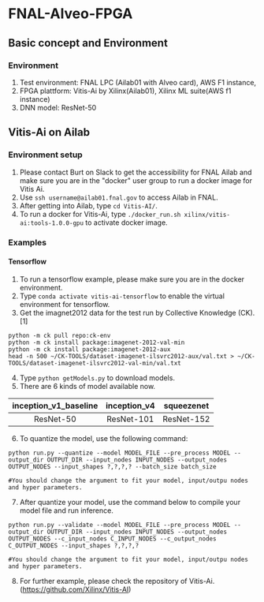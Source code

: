 # FNAL-Alveo-FPGA
## Basic concept and Environment
### Environment 
1. Test environment: FNAL LPC (Ailab01 with Alveo card), AWS F1 instance, 
2. FPGA plattform: Vitis-Ai by Xilinx(Ailab01), Xilinx ML suite(AWS f1 instance)
3. DNN model: ResNet-50 
## Vitis-Ai on Ailab 
### Environment setup
1. Please contact Burt on Slack to get the accessibility for FNAL Ailab and make sure you are in the "docker" user group to run a docker image for Vitis Ai.
2. Use `ssh username@ailab01.fnal.gov` to access Ailab in FNAL.
3. After getting into Ailab, type `cd Vitis-AI/`.
4. To run a docker for Vitis-Ai, type `./docker_run.sh xilinx/vitis-ai:tools-1.0.0-gpu` to activate docker image.
### Examples
#### Tensorflow
1. To run a tensorflow example, please make sure you are in the docker environment. 
2. Type `conda activate vitis-ai-tensorflow` to enable the virtual environment for tensorflow. 
3. Get the imagnet2012 data for the test run by  Collective Knowledge (CK).[1]
```
python -m ck pull repo:ck-env
python -m ck install package:imagenet-2012-val-min
python -m ck install package:imagenet-2012-aux
head -n 500 ~/CK-TOOLS/dataset-imagenet-ilsvrc2012-aux/val.txt > ~/CK-TOOLS/dataset-imagenet-ilsvrc2012-val-min/val.txt
```
4. Type `python getModels.py` to download models.
5. There are 6 kinds of model available now.


| inception_v1_baseline | inception_v4 | squeezenet |
|:---------------------:|:---------------:|:----------:|
|       ResNet-50       |   ResNet-101    | ResNet-152 |
6. To quantize the model, use the following command:
```
python run.py --quantize --model MODEL_FILE --pre_process MODEL --output_dir OUTPUT_DIR --input_nodes INPUT_NODES --output_nodes OUTPUT_NODES --input_shapes ?,?,?,? --batch_size batch_size

#You should change the argument to fit your model, input/outpu nodes and hyper parameters.
```
7. After quantize your model, use the command below to compile your model file and run inference.
```
python run.py --validate --model MODEL_FILE --pre_process MODEL --output_dir OUTPUT_DIR --input_nodes INPUT_NODES --output_nodes OUTPUT_NODES --c_input_nodes C_INPUT_NODES --c_output_nodes C_OUTPUT_NODES --input_shapes ?,?,?,?

#You should change the argument to fit your model, input/outpu nodes and hyper parameters.
```
8. For further example, please check the repository of Vitis-Ai.(https://github.com/Xilinx/Vitis-AI)
